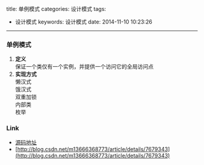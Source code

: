title: 单例模式
categories: 设计模式
tags:
  - 设计模式
keywords: 设计模式
date: 2014-11-10 10:23:26
---
### 单例模式
1. **定义**  
保证一个类仅有一个实例，并提供一个访问它的全局访问点
2. **实现方式**  
懒汉式  
饿汉式  
双重加锁  
内部类  
枚举  

### Link
- [源码地址](https://github.com/dzhai/Demo/tree/master/Designpattern/src/com/d/singleton)
- [http://blog.csdn.net/m13666368773/article/details/7679343](http://blog.csdn.net/m13666368773/article/details/7679343)

<!--more-->



